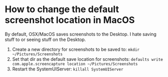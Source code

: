 # How to change the default screenshot location in MacOS

By default, OSX/MacOS saves screenshots to the Desktop.
I hate saving stuff to or seeing stuff on the Desktop.

1. Create a new directory for screenshots to be saved to:
`mkdir ~/Pictures/Screenshots`
2. Set that dir as the default save location for screenshots:
`defaults write com.apple.screencapture location ~/Pictures/Screenshots`
3. Restart the SystemUIServer:
`killall SystemUIServer`

